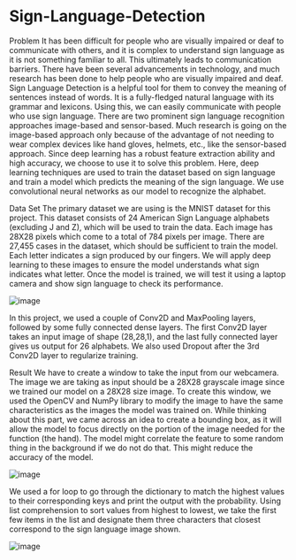 # Sign-Language-Detection


Problem
It has been difficult for people who are visually impaired or deaf to communicate with others, and it is complex to understand sign language as it is not something familiar to all. This ultimately leads to communication barriers.
There have been several advancements in technology, and much research has been done to help people who are visually impaired and deaf. Sign Language Detection is a helpful tool for them to convey the meaning of sentences instead of words. It is a fully-fledged natural language with its grammar and lexicons. Using this, we can easily communicate with people who use sign language.
There are two prominent sign language recognition approaches image-based and sensor-based. Much research is going on the image-based approach only because of the advantage of not needing to wear complex devices like hand gloves, helmets, etc., like the sensor-based approach.
Since deep learning has a robust feature extraction ability and high accuracy, we choose to use it to solve this problem. Here, deep learning techniques are used to train the dataset based on sign language and train a model which predicts the meaning of the sign language. We use convolutional neural networks as our model to recognize the alphabet.


Data Set
The primary dataset we are using is the MNIST dataset for this project. This dataset consists of 24 American Sign Language alphabets (excluding J and Z), which will be used to train the data. Each image has 28X28 pixels which come to a total of 784 pixels per image. There are 27,455 cases in the dataset, which should be sufficient to train the model.
Each letter indicates a sign produced by our fingers. We will apply deep learning to these images to ensure the model understands what sign indicates what letter. Once the model is trained, we will test it using a laptop camera and show sign language to check its performance.

![image](https://user-images.githubusercontent.com/37614346/209702083-e2424b96-be85-43dc-94a0-1f85c1e08c81.png)

In this project, we used a couple of Conv2D and MaxPooling layers, followed by some fully connected dense layers. The first Conv2D layer takes an input image of shape (28,28,1), and the last fully connected layer gives us output for 26 alphabets. We also used Dropout after the 3rd  Conv2D layer to regularize training. 


Result
We have to create a window to take the input from our webcamera. The image we are taking as input should be a 28X28 grayscale image since we trained our model on a 28X28 size image. To create this window, we used the OpenCV and NumPy library to modify the image to have the same characteristics as the images the model was trained on. 
While thinking about this part, we came across an idea to create a bounding box, as it will allow the model to focus directly on the portion of the image needed for the function (the hand). The model might correlate the feature to some random thing in the background if we do not do that. This might reduce the accuracy of the model. 

![image](https://user-images.githubusercontent.com/37614346/209703034-8a1eeeb8-5ac6-4be6-825b-4cb6f70f9d23.png)

We used a for loop to go through the dictionary to match the highest values to their corresponding keys and print the output with the probability. Using list comprehension to sort values from highest to lowest, we take the first few items in the list and designate them three characters that closest correspond to the sign language image shown. 


![image](https://user-images.githubusercontent.com/37614346/209703117-b9dce574-a2d0-4fae-a9ee-0fd097dd0ea6.png)


